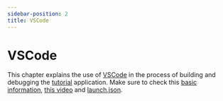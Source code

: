 ```yaml
---
sidebar-position: 2
title: VSCode
---
```


# VSCode

This chapter explains the use of [VSCode](https://rw-community.org/tools/vscode) in the process of building and debugging the [tutorial](https://redwoodjs.com/docs/tutorial/foreword) application. Make sure to check this [basic information](https://redwoodjs.com/docs/project-configuration-dev-test-build), [this video](https://www.youtube.com/watch?v=LBPCAFO2I1k) and [launch.json](https://github.com/redwoodjs/redwood/blob/main/packages/create-redwood-app/template/.vscode/launch.json).
